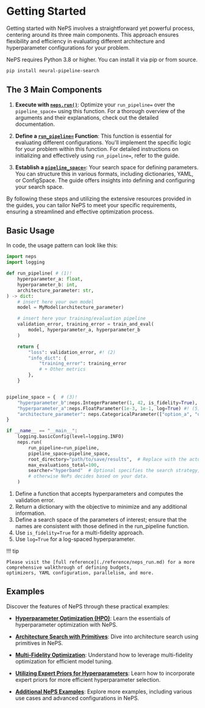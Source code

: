 # Getting Started

Getting started with NePS involves a straightforward yet powerful process, centering around its three main components.
This approach ensures flexibility and efficiency in evaluating different architecture and hyperparameter configurations
for your problem.

NePS requires Python 3.8 or higher. You can install it via pip or from source.

```bash
pip install neural-pipeline-search
```

## The 3 Main Components
1. **Execute with [`neps.run()`](./reference/neps_run.md)**:
Optimize your `run_pipeline=` over the `pipeline_space=` using this function.
For a thorough overview of the arguments and their explanations, check out the detailed documentation.

2. **Define a [`run_pipeline=`](./reference/run_pipeline.md) Function**:
This function is essential for evaluating different configurations.
You'll implement the specific logic for your problem within this function.
For detailed instructions on initializing and effectively using `run_pipeline=`, refer to the guide.

3. **Establish a [`pipeline_space=`](./reference/pipeline_space.md)**:
Your search space for defining parameters.
You can structure this in various formats, including dictionaries, YAML, or ConfigSpace.
The guide offers insights into defining and configuring your search space.

By following these steps and utilizing the extensive resources provided in the guides, you can tailor NePS to meet
your specific requirements, ensuring a streamlined and effective optimization process.

## Basic Usage
In code, the usage pattern can look like this:

```python
import neps
import logging

def run_pipeline( # (1)!
    hyperparameter_a: float,
    hyperparameter_b: int,
    architecture_parameter: str,
) -> dict:
    # insert here your own model
    model = MyModel(architecture_parameter)

    # insert here your training/evaluation pipeline
    validation_error, training_error = train_and_eval(
        model, hyperparameter_a, hyperparameter_b
    )

    return {
        "loss": validation_error, #! (2)
        "info_dict": {
            "training_error": training_error
            # + Other metrics
        },
    }


pipeline_space = {  # (3)!
    "hyperparameter_b":neps.IntegerParameter(1, 42, is_fidelity=True), #! (4)
    "hyperparameter_a":neps.FloatParameter(1e-3, 1e-1, log=True) #! (5)
    "architecture_parameter": neps.CategoricalParameter(["option_a", "option_b", "option_c"]),
}

if __name__ == "__main__":
    logging.basicConfig(level=logging.INFO)
    neps.run(
        run_pipeline=run_pipeline,
        pipeline_space=pipeline_space,
        root_directory="path/to/save/results",  # Replace with the actual path.
        max_evaluations_total=100,
        searcher="hyperband"  # Optional specifies the search strategy,
        # otherwise NePs decides based on your data.
    )
```

1.  Define a function that accepts hyperparameters and computes the validation error.
2.  Return a dictionary with the objective to minimize and any additional information.
3.  Define a search space of the parameters of interest; ensure that the names are consistent with those defined in the run_pipeline function.
4.  Use `is_fidelity=True` for a multi-fidelity approach.
5.  Use `log=True` for a log-spaced hyperparameter.

!!! tip

    Please visit the [full reference](./reference/neps_run.md) for a more comprehensive walkthrough of defining budgets,
    optimizers, YAML configuration, parallelism, and more.

## Examples
Discover the features of NePS through these practical examples:

* **[Hyperparameter Optimization (HPO)](./examples/template/basic_template.md)**:
Learn the essentials of hyperparameter optimization with NePS.

* **[Architecture Search with Primitives](./examples/basic_usage/architecture.md)**:
Dive into architecture search using primitives in NePS.

* **[Multi-Fidelity Optimization](./examples/efficiency/multi_fidelity.md)**:
Understand how to leverage multi-fidelity optimization for efficient model tuning.

* **[Utilizing Expert Priors for Hyperparameters](./examples/template/priorband_template.md)**:
Learn how to incorporate expert priors for more efficient hyperparameter selection.

* **[Additional NePS Examples](./examples/index.md)**:
Explore more examples, including various use cases and advanced configurations in NePS.

